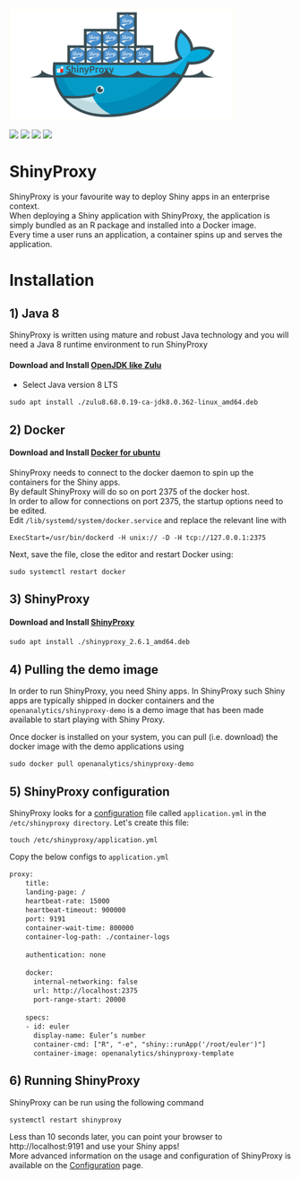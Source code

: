 ![](shinyproxy.png)

![](https://img.shields.io/badge/Platform-Ubuntu--64%20-blue.svg)
![](https://img.shields.io/badge/ShinyProxy-2.6.1%20-blue.svg)
![](https://img.shields.io/badge/Docker-20.10.22%20-blue.svg)
![](https://img.shields.io/badge/OpenJDK_Zulu-8%20-blue.svg)


# ShinyProxy
ShinyProxy is your favourite way to deploy Shiny apps in an enterprise context.<br />
When deploying a Shiny application with ShinyProxy, the application is simply bundled 
as an R package and installed into a Docker image.<br /> Every time a user runs an application, 
a container spins up and serves the application.


# Installation

## 1) Java 8
ShinyProxy is written using mature and robust Java technology and you will need a Java 8 runtime environment to run ShinyProxy
#### Download and Install [OpenJDK like Zulu](https://www.azul.com/downloads/?package=jdk)
* Select Java version 8 LTS
```
sudo apt install ./zulu8.68.0.19-ca-jdk8.0.362-linux_amd64.deb
```

## 2) Docker

#### Download and Install [Docker for ubuntu](https://docs.docker.com/engine/install/ubuntu/)

ShinyProxy needs to connect to the docker daemon to spin up the containers for the Shiny apps.<br /> 
By default ShinyProxy will do so on port 2375 of the docker host.<br /> In order to allow for connections on port 2375, 
the startup options need to be edited.<br /> Edit `/lib/systemd/system/docker.service` and replace the relevant line with
```
ExecStart=/usr/bin/dockerd -H unix:// -D -H tcp://127.0.0.1:2375
```
Next, save the file, close the editor and restart Docker using:
```
sudo systemctl restart docker
```

## 3) ShinyProxy
#### Download and Install [ShinyProxy](https://www.shinyproxy.io/downloads/)
 ```
 sudo apt install ./shinyproxy_2.6.1_amd64.deb
 ```

## 4) Pulling the demo image 
In order to run ShinyProxy, you need Shiny apps. In ShinyProxy such Shiny apps are typically shipped in docker containers and the `openanalytics/shinyproxy-demo` is a demo image that has been made available to start playing with Shiny Proxy.

Once docker is installed on your system, you can pull (i.e. download) the docker image with the demo applications using
```
sudo docker pull openanalytics/shinyproxy-demo
```
## 5) ShinyProxy configuration
ShinyProxy looks for a [configuration](https://www.shinyproxy.io/documentation/configuration/) file called `application.yml` in the `/etc/shinyproxy directory`. Let's create this file:
```
touch /etc/shinyproxy/application.yml
```
Copy the below configs to `application.yml`
```
proxy:
    title:
    landing-page: /
    heartbeat-rate: 15000
    heartbeat-timeout: 900000
    port: 9191
    container-wait-time: 800000
    container-log-path: ./container-logs
  
    authentication: none

    docker:
      internal-networking: false
      url: http://localhost:2375
      port-range-start: 20000

    specs:
    - id: euler
      display-name: Euler’s number
      container-cmd: ["R", "-e", "shiny::runApp('/root/euler')"]
      container-image: openanalytics/shinyproxy-template
 ```
 ## 6) Running ShinyProxy 
ShinyProxy can be run using the following command
```
systemctl restart shinyproxy
```
Less than 10 seconds later, you can point your browser to http://localhost:9191 and use your Shiny apps!<br />
More advanced information on the usage and configuration of ShinyProxy is available on the [Configuration](https://www.shinyproxy.io/documentation/configuration/) page.
